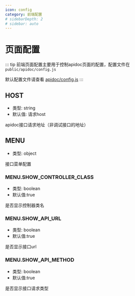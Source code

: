 ```yaml
---
icon: config
category: 前端配置
# sidebarDepth: 2
# sidebar: auto
---
```


# 页面配置

::: tip
前端页面配置主要用于控制apidoc页面的配置，配置文件在 `public/apidoc/config.js`

默认配置文件请查看 [apidoc/config.js](https://github.com/HGthecode/apidoc-ui/blob/master/apidoc/config.js)
:::

## HOST
- 类型: string
- 默认值: 请求host

apidoc接口请求地址（非调试接口的地址）


## MENU
- 类型: object

接口菜单配置

### MENU.SHOW_CONTROLLER_CLASS
- 类型: boolean
- 默认值:true

是否显示控制器类名


### MENU.SHOW_API_URL
- 类型: boolean
- 默认值:true

是否显示接口url

### MENU.SHOW_API_METHOD
- 类型: boolean
- 默认值:true

是否显示接口请求类型
